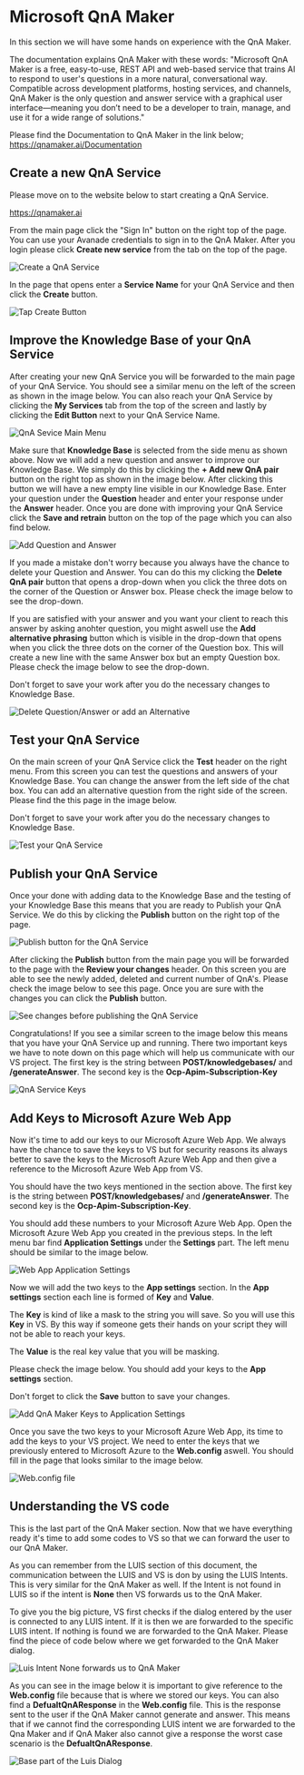 # Microsoft QnA Maker

In this section we will have some hands on experience with the QnA Maker. 

The documentation explains QnA Maker with these words: "Microsoft QnA Maker is a free, easy-to-use, REST API and web-based service that trains AI to respond to user's questions in a more natural, conversational way. Compatible across development platforms, hosting services, and channels, QnA Maker is the only question and answer service with a graphical user interface—meaning you don’t need to be a developer to train, manage, and use it for a wide range of solutions."

Please find the Documentation to QnA Maker in the link below;
https://qnamaker.ai/Documentation


## Create a new QnA Service

Please move on to the website below to start creating a QnA Service.

https://qnamaker.ai

From the main page click the "Sign In" button on the right top of the page. You can use your Avanade credentials to sign in to the QnA Maker. After you login please click **Create new service** from the tab on the top of the page. 

![Create a QnA Service](https://jrbrbq.by3302.livefilestore.com/y4mV_SBLAImv3w3E4iiW6b_Z6zhQnBr7JTHqgoqjPtcRDXUJKMG6-luQPL8pQJMmbn2c7RKXkO8mrHWuF49RUnVSvV1RYxFzcU4OdCO0o1DuaL1U3MTtulZzI6K8VY-spLMoMXj9zUApdRAl4-1QUISgeoqRKdhU9F-WdMgk--M-wLAVqCGbxP9wZaHqh9JtYdUVWpJRqZTaB0GnuFWdKgpNA?width=720&height=124&cropmode=none)

In the page that opens enter a **Service Name** for your QnA Service and then click the **Create** button.

![Tap Create Button](https://izveyg.by3302.livefilestore.com/y4mWxKN_wpI_BmmRa7FzREORE_VsQegSOXn17RmZU01tt1wZ2Vb6PilmcTUJ-hH8G9ksYJ7_SEaCOKjN6Z9CpopO06xvxpHVyYipSv-bCQpeXIKUnsqBbcAMpFopzurgJOTY1KhnWhmXtLvUIOojRrspKUIHA-3s81CT_jvz_Cdpj2B1r4Tus1FCszZyShLKPQWX_S3u17U-Dgmfd1O6b1--Q?width=920&height=276&cropmode=none)


## Improve the Knowledge Base of your QnA Service

After creating your new QnA Service you will be forwarded to the main page of your QnA Service. You should see a similar menu on the left of the screen as shown in the image below. You can also reach your QnA Service by clicking the **My Services** tab from the top of the screen and lastly by clicking the **Edit Button** next to your QnA Service Name.

![QnA Sevice Main Menu](https://8mycwa.by3302.livefilestore.com/y4mkKUpIQtiwgohxTtuyQqlzZ5MNHPLMZKc4HXPVi2AriI44B8czx-aXPE7A_eTBp8NSSIXfOQ0MXN6E12t2ZWquldMzplwt64zY638lJq2ugqF258KzdMEhQe-ljptxmXYmeUF2_ZAZl-TZT4FOoL7CWZX7EoVmeZtryFljalzTipuuWScjcZSCKpGy6hK9dzTDuokC8d7AOCk-Kyn_YoUig?width=304&height=316&cropmode=none)

Make sure that **Knowledge Base** is selected from the side menu as shown above. Now we will add a new question and answer to improve our Knowledge Base. We simply do this by clicking the **+ Add new QnA pair** button on the right top as shown in the image below. After clicking this button we will have a new empty line visible in our Knowledge Base. Enter your question under the **Question** header and enter your response under the **Answer** header. Once you are done with improving your QnA Service click the **Save and retrain** button on the top of the page which you can also find below.

![Add Question and Answer](https://yuagea.by3302.livefilestore.com/y4mmwHVrfYcGMpRCJQOHTU5QWF1a1drLTO_NZbeKMWoBBQFtDQBiRmhdoN3FvN2WSV_1FhfsAkxkcMOW5OknNvnv0MaMKwiDgtbLm_ASAv10HF1zlrAF5LY6ZJmlDTxhbnioBhHptas_zcVH-6NHfT0ta0rsshUJd02BKx1gnU87NknhYv3TYsk7RO9qqeLxSXC3NTrybJMJeOyGh28TEykRg?width=1232&height=398&cropmode=none)

If you made a mistake don't worry because you always have the chance to delete your Question and Answer. You can do this my clicking the **Delete QnA pair** button that opens a drop-down when you click the three dots on the corner of the Question or Answer box. Please check the image below to see the drop-down.

If you are satisfied with your answer and you want your client to reach this answer by asking anohter question, you might aswell use the **Add alternative phrasing** button which is visible in the drop-down that opens when you click the three dots on the corner of the Question box. This will create a new line with the same Answer box but an empty Question box. Please check the image below to see the drop-down.

Don't forget to save your work after you do the necessary changes to Knowledge Base. 

![Delete Question/Answer or add an Alternative](https://x2tf1q.by3302.livefilestore.com/y4mD3LEF94-f7x6P3qo94gOpNKvb9JlHUOGZcbyWKB9H0GryRPplqKOspSUzq-bOyIMmd4ySp7Sapkr4HwJjd1oKx1aoUwDgKgIXZNp9UPi-3DDjjhoxm-QwaGus6ucV8Ed_PNS5ywlJkr0Wz2wvOzE9-UTdkCxOVK6t_tAjQySPMroLFB0vTQ38UVWLUlq-vGOireE_60Dhy6YjhnhVSZanA?width=770&height=435&cropmode=none)


## Test your QnA Service

On the main screen of your QnA Service click the **Test** header on the right menu. From this screen you can test the questions and answers of your Knowledge Base. You can change the answer from the left side of the chat box. You can add an alternative question from the right side of the screen. Please find the this page in the image below.

Don't forget to save your work after you do the necessary changes to Knowledge Base. 

![Test your QnA Service](https://kyiqka.by3302.livefilestore.com/y4m0B3vPye_soAThT-yY82aQDPOpGmaEF6TfMXIjo3ESvgIjjccIdtcSyuKedHKR1xaj1p-VtaXhLzsTpo5IJImR9qx2Jq_43rxLCAlu_wsy-vzJmnkiXKqv-5CaEaVwlGylZw5GssUyBAL4gh9SuGZgAWPxaC_tK81IH5oMQHO2P4HcppGZDP9XacE-X7XlZA7okrmC2_G4CE3u7PqatjogQ?width=990&height=675&cropmode=none)

## Publish your QnA Service

Once your done with adding data to the Knowledge Base and the testing of your Knowledge Base this means that you are ready to Publish your QnA Service. We do this by clicking the **Publish** button on the right top of the page. 

![Publish button for the QnA Service](https://9g1p7q.by3302.livefilestore.com/y4mtH3K9eUG8FVvdNh5Ln6CfCXuPdONSRaZsHO7uzSiW3mVYqo1iUlW8Xr9JlYTe7ijjBffC7Znv3mUhcu15GCA0-NuTyRQmOuc3oUHpitKYcRqy6UmgyC1Mk8BYuf-99i0Eash26vjtY2kA24JubtZjAOMWSd-8gpVmq6-glAHsjGybaGOlpTRv3ADEZPB5liAWX9ot8OrM_Bk6nVEKJl6Rg?width=454&height=182&cropmode=none)

After clicking the **Publish** button from the main page you will be forwarded to the page with the **Review your changes** header. On this screen you are able to see the newly added, deleted and current number of QnA's. Please check the image below to see this page. Once you are sure with the changes you can click the **Publish** button.


![See changes before publishing the QnA Service](https://w5nbsg.by3302.livefilestore.com/y4mAnrcEtQlHJWDHcPG8OClV59zLXVN0MG7WytadKxV7zNfjFLkr6mMeowO4oD75VRvS9HGqz3ue2weOTLsGzPXh4-HWAieGoi1oEt99AQQwB0SDfs81LgAzFT6_JuzG1A_Din0BvCnLhNa-jUVNn-RXET_4FpjsCdBduPR8932JdY4kZr-5viu0pO18CPVn1LPBWWBEl6F1xxKsmuIc4pX9A?width=1068&height=300&cropmode=none)

Congratulations! If you see a similar screen to the image below this means that you have your QnA Service up and running. There two important keys we have to note down on this page which will help us communicate with our VS project. The first key is the string between **POST/knowledgebases/** and **/generateAnswer**. The second key is the **Ocp-Apim-Subscription-Key**

![QnA Service Keys](https://wcqaqa.by3302.livefilestore.com/y4mpeG2ffAcnuEaBGhFBjlh-2M7bjS_By_zWHvKbAvO6U3DOmHfsr1fP7BbLKgN2LREcQD8-dZhphmEjNsaFywy1cBzXjRnWDcADlkmfpmHHneo1oTE-IA6Olgf0olJ9lUOC1_uCJvMPjNxdtALLb4xquagf21tpPmqv9hwsVbV8R935pZkT5CD2SrVxhYN96yBrCzxwJnh64AllcRw2v90Kg?width=761&height=386&cropmode=none)

 ## Add Keys to Microsoft Azure Web App

Now it's time to add our keys to our Microsoft Azure Web App. We always have the chance to save the keys to VS but for security reasons its always better to save the keys to the Microsoft Azure Web App and then give a reference to the Microsoft Azure Web App from VS. 

You should have the two keys mentioned in the section above. The first key is the string between **POST/knowledgebases/** and **/generateAnswer**. The second key is the **Ocp-Apim-Subscription-Key**.

You should add these numbers to your Microsoft Azure Web App. Open the Microsoft Azure Web App you created in the previous steps. In the left menu bar find **Application Settings** under the **Settings** part. The left menu should be similar to the image below.

   ![Web App Application Settings](https://w5mqsg.by3302.livefilestore.com/y4m5NbT5UBfeDVbsJwQ6P5zwq6jGuBmZz2rDnKjgAyTmj0ZoxX045SKrPtwA1M9C_rZmjXf4fqILiWOJQvgj-3VZ96Fb1bLpcw6W0CANfOEPrsz8waeCQo6pQ5DH1A1dkunrpPCinQul9EEaVHToyUal-CtNOxroi2Uy230qO8oaeyRewqJbu2MziyKMdP2gUIj3nw5aRHz57j_mtv38BHZCQ?width=193&height=266&cropmode=none)

Now we will add the two keys to the **App settings** section. In the **App settings** section each line is formed of **Key** and **Value**. 

The **Key** is kind of like a mask to the string you will save. So you will use this **Key** in VS. By this way if someone gets their hands on your script they will not be able to reach your keys.

The **Value** is the real key value that you will be masking.

Please check the image below. You should add your keys to the **App settings** section.

Don't forget to click the **Save** button to save your changes.

  ![Add QnA Maker Keys to Application Settings](https://78yhwa.by3302.livefilestore.com/y4mybv48TGGm4acAfdekN7SON6ZNRgdcW_AqRQyFYhxr9KrjA0M6AwG6iJkywf-et5DxkcKtnjjMDyyJeJi6yKOvT92X-jpgjksZT1eVFhKAKMjWCsBfyJ7x-Xytj2ZqTUKMsn9Pwg5WcR5_E88MHwA4_AL0gMtfbTfyDsNry50KQ8anMggsUvT93bx5gdrojUiHsAKypYtAJv6tr1px3Rb5g?width=1016&height=213&cropmode=none)

Once you save the two keys to your Microsoft Azure Web App, its time to add the keys to your VS project. We need to enter the keys that we previously entered to Microsoft Azure to the **Web.config** aswell. You should fill in the page that looks similar to the image below.

   ![Web.config file](https://78yfwa.by3302.livefilestore.com/y4mpQEVgEYCr8sT6H1KgHmL01WRhxnXElp-lMPjRza84MD8ZRjHoQ_Y2_Wcdot1jJEkTML32YtTDmhMkWTp6-4XQcVd2GNAiy-dja_Jq1YhYklYkcyIDuzZmsdN-Pd7hzd2ecsZJX6BGck3K_SYHstYpaNtjn4M-ymi6CrxKOg6j76lR1kEx4ddMKQYaJOoDUMn5d0oWsN7h4ebdJ_0k7JEMw?width=680&height=185&cropmode=none)


## Understanding the VS code

This is the last part of the QnA Maker section. Now that we have everything ready it's time to add some codes to VS so that we can forward the user to our QnA Maker.

As you can remember from the LUIS section of this document, the communication between the LUIS and VS is don by using the LUIS Intents. This is very similar for the QnA Maker as well. If the Intent is not found in LUIS so if the intent is **None** then VS forwards us to the QnA Maker. 

To give you the big picture, VS first checks if the dialog entered by the user is connected to any LUIS intent. If it is then we are forwarded to the specific LUIS intent. If nothing is found we are forwarded to the QnA Maker. Please find the piece of code below where we get forwarded to the QnA Maker dialog.

![Luis Intent None forwards us to QnA Maker](https://lpe0mg.by3302.livefilestore.com/y4m6sF7qcdqs4plKk8AVPHUJBaaykC-5Q-ZsdQj3UeTZjpm3lEf2G7LQDpAz_NIuk1bLNrQ6lm_KwGYantQ7pCy1peeIKxeHgYn5jRPDJZVocaAfRq3g8AazrfK8Pbv9ReNuU6w0b0QBVtimyka0UY_hihwngWhU9dol4v_mNcypZAXFUgQsq_WWytwr_KQfVnftmsGXTCH3YiFNXPN2uYKbw?width=851&height=137&cropmode=none)

As you can see in the image below it is important to give reference to the **Web.config** file because that is where we stored our keys. You can also find a **DefualtQnAResponse** in the **Web.config** file. This is the response sent to the user if the QnA Maker cannot generate and answer. This means that if we cannot find the corresponding LUIS intent we are forwarded to the Qna Maker and if QnA Maker also cannot give a response the worst case scenario is the **DefualtQnAResponse**.

![Base part of the Luis Dialog](https://kyinka.by3302.livefilestore.com/y4mqKEWr8PSAxuQtu8dHg07Oh_Dgin7AHaShEW9RhIkmRBxuhqVuNd-SV8Wpi2-4i6AJn0M89ssLnQNOjuboG5nQT6WTHcqa8CHF7-bPb61hSjzoRmIuAiiZAQHpyjJ-9ckzU2CJhGEqSyq_tbDHsLDVR8cSUrYyccWYK5t8D3QD9V9v_xrioLPlXIcjVghSRrW6Wcqltqo9aDKuGOtD0zCfw?width=595&height=239&cropmode=none)
